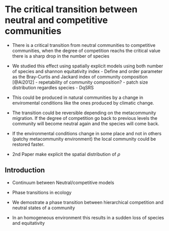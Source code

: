 # The critical transition between neutral and competitive communities  


* There is a critical transition from neutral communities to competitive communities, when the degree of competition reachs the critical value there is a sharp drop in the number of species

* We studied this effect using spatially explicit models using both number of species and shannon equitativity index 
		- Define and order parameter as the Bray-Curtis and Jackard index of community composition [@Ai2012]
		- repetability of community composition? 
		- patch size distribution regardles species
		- DqSRS 

* This could be produced in natural communities by a change in enviromental conditions like the ones produced by climatic change. 
* The transition could be reversible depending on the metacommunity migration. If the degree of competition go back to previous levels the community will become neutral again and the species will come back. 

* If the environmental conditions change in some place and not in others (patchy metacommunity environment) the local community could be restored faster.

* 2nd Paper make explicit the spatial distribution of $\rho$ 

## Introduction


* Continuum between Neutral/competitive models 

* Phase transitions in ecology

* We demostrate a phase transition between hierarchical competition and neutral states of a community 

* In an homogeneous environment this results in a sudden loss of species and equitativity

